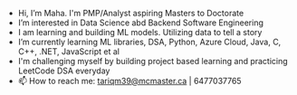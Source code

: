 -  Hi, I’m Maha. I'm PMP/Analyst aspiring Masters to Doctorate
-  I’m interested in Data Science abd Backend Software Engineering
-  I am learning and building ML models. Utilizing data to tell a story
-  I’m currently learning ML libraries, DSA, Python, Azure Cloud, Java, C, C++, .NET, JavaScript et al
-  I'm challenging myself by building project based learning and practicing LeetCode DSA everyday
- 📫 How to reach me: tariqm39@mcmaster.ca | 6477037765

<!---
Merctwain/Merctwain is a ✨ special ✨ repository because its `README.md` (this file) appears on your GitHub profile.
You can click the Preview link to take a look at your changes.
--->
